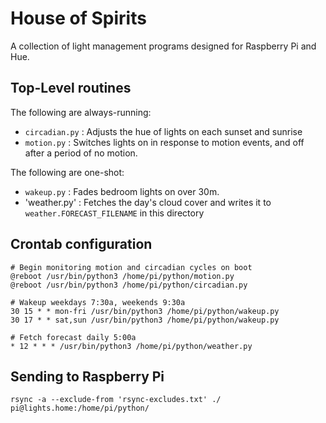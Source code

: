 # House of Spirits

A collection of light management programs designed for Raspberry Pi and Hue.

## Top-Level routines

The following are always-running:

+ `circadian.py` : Adjusts the hue of lights on each sunset and sunrise
+ `motion.py` : Switches lights on in response to motion events, and off after a period of no motion.

The following are one-shot:

+ `wakeup.py` : Fades bedroom lights on over 30m.
+ 'weather.py' : Fetches the day's cloud cover and writes it to `weather.FORECAST_FILENAME` in this directory

## Crontab configuration

```
# Begin monitoring motion and circadian cycles on boot
@reboot /usr/bin/python3 /home/pi/python/motion.py
@reboot /usr/bin/python3 /home/pi/python/circadian.py

# Wakeup weekdays 7:30a, weekends 9:30a
30 15 * * mon-fri /usr/bin/python3 /home/pi/python/wakeup.py
30 17 * * sat,sun /usr/bin/python3 /home/pi/python/wakeup.py

# Fetch forecast daily 5:00a
* 12 * * * /usr/bin/python3 /home/pi/python/weather.py
```

## Sending to Raspberry Pi

    rsync -a --exclude-from 'rsync-excludes.txt' ./ pi@lights.home:/home/pi/python/
